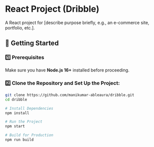 # React Project  (Dribble)

A React project for [describe purpose briefly, e.g., an e-commerce site, portfolio, etc.].  

## 🚀 Getting Started  

### 1️⃣ Prerequisites  
Make sure you have **Node.js 16+** installed before proceeding.  

### 2️⃣ Clone the Repository and Set Up the Project:  
```sh
git clone https://github.com/manikumar-ableaura/dribble.git
cd dribble

# Install Dependencies
npm install

# Run the Project
npm start

# Build for Production
npm run build
```